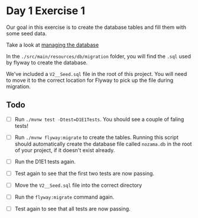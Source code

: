 # Day 1 Exercise 1

Our goal in this exercise is to create the database tables and fill them with
some seed data.

Take a look at
[managing the database](https://tech-docs.corndel.com/javalin/managing-the-database.html)

In the `./src/main/resources/db/migration` folder, you will find the `.sql` used
by flyway to create the database.

We've included a `V2__Seed.sql` file in the root of this project. You will need
to move it to the correct location for Flyway to pick up the file during
migration.

## Todo

- [ ] Run `./mvnw test -Dtest=D1E1Tests`. You should see a couple of faling
      tests!

- [ ] Run `./mvnw flyway:migrate` to create the tables. Running this script
      should automatically create the database file called `nozama.db` in the
      root of your project, if it doesn't exist already.

- [ ] Run the D1E1 tests again.

- [ ] Test again to see that the first two tests are now passing.

- [ ] Move the `V2__Seed.sql` file into the correct directory

- [ ] Run the `flyway:migrate` command again.

- [ ] Test again to see that all tests are now passing.
